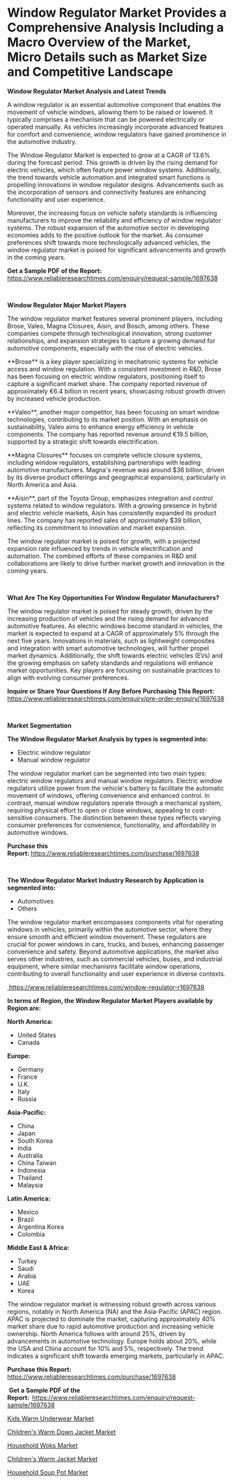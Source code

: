 <p><h1>Window Regulator Market Provides a Comprehensive Analysis Including a Macro Overview of the Market, Micro Details such as Market Size and Competitive Landscape</h1></p><p><strong>Window Regulator Market Analysis and Latest Trends</strong></p>
<p><p>A window regulator is an essential automotive component that enables the movement of vehicle windows, allowing them to be raised or lowered. It typically comprises a mechanism that can be powered electrically or operated manually. As vehicles increasingly incorporate advanced features for comfort and convenience, window regulators have gained prominence in the automotive industry. </p><p>The Window Regulator Market is expected to grow at a CAGR of 13.6% during the forecast period. This growth is driven by the rising demand for electric vehicles, which often feature power window systems. Additionally, the trend towards vehicle automation and integrated smart functions is propelling innovations in window regulator designs. Advancements such as the incorporation of sensors and connectivity features are enhancing functionality and user experience. </p><p>Moreover, the increasing focus on vehicle safety standards is influencing manufacturers to improve the reliability and efficiency of window regulator systems. The robust expansion of the automotive sector in developing economies adds to the positive outlook for the market. As consumer preferences shift towards more technologically advanced vehicles, the window regulator market is poised for significant advancements and growth in the coming years.</p></p>
<p><strong>Get a Sample PDF of the Report:&nbsp;</strong> <a href="https://www.reliableresearchtimes.com/enquiry/request-sample/1697638?utm_campaign=1629&utm_medium=2&utm_source=Github&utm_content=ia&utm_term=12102024&utm_id=window-regulator">https://www.reliableresearchtimes.com/enquiry/request-sample/1697638</a></p>
<p>&nbsp;</p>
<p><strong>Window Regulator Major Market Players</strong></p>
<p><p>The window regulator market features several prominent players, including Brose, Valeo, Magna Closures, Aisin, and Bosch, among others. These companies compete through technological innovation, strong customer relationships, and expansion strategies to capture a growing demand for automotive components, especially with the rise of electric vehicles.</p><p>**Brose** is a key player specializing in mechatronic systems for vehicle access and window regulation. With a consistent investment in R&D, Brose has been focusing on electric window regulators, positioning itself to capture a significant market share. The company reported revenue of approximately €6.4 billion in recent years, showcasing robust growth driven by increased vehicle production.</p><p>**Valeo**, another major competitor, has been focusing on smart window technologies, contributing to its market position. With an emphasis on sustainability, Valeo aims to enhance energy efficiency in vehicle components. The company has reported revenue around €19.5 billion, supported by a strategic shift towards electrification.</p><p>**Magna Closures** focuses on complete vehicle closure systems, including window regulators, establishing partnerships with leading automotive manufacturers. Magna's revenue was around $36 billion, driven by its diverse product offerings and geographical expansions, particularly in North America and Asia.</p><p>**Aisin**, part of the Toyota Group, emphasizes integration and control systems related to window regulators. With a growing presence in hybrid and electric vehicle markets, Aisin has consistently expanded its product lines. The company has reported sales of approximately $39 billion, reflecting its commitment to innovation and market expansion.</p><p>The window regulator market is poised for growth, with a projected expansion rate influenced by trends in vehicle electrification and automation. The combined efforts of these companies in R&D and collaborations are likely to drive further market growth and innovation in the coming years.</p></p>
<p>&nbsp;</p>
<p><strong>What Are The Key Opportunities For Window Regulator Manufacturers?</strong></p>
<p><p>The window regulator market is poised for steady growth, driven by the increasing production of vehicles and the rising demand for advanced automotive features. As electric windows become standard in vehicles, the market is expected to expand at a CAGR of approximately 5% through the next five years. Innovations in materials, such as lightweight composites and integration with smart automotive technologies, will further propel market dynamics. Additionally, the shift towards electric vehicles (EVs) and the growing emphasis on safety standards and regulations will enhance market opportunities. Key players are focusing on sustainable practices to align with evolving consumer preferences.</p></p>
<p><strong>Inquire or Share Your Questions If Any Before Purchasing This Report:</strong> <a href="https://www.reliableresearchtimes.com/enquiry/pre-order-enquiry/1697638?utm_campaign=1629&utm_medium=2&utm_source=Github&utm_content=ia&utm_term=12102024&utm_id=window-regulator">https://www.reliableresearchtimes.com/enquiry/pre-order-enquiry/1697638</a></p>
<p>&nbsp;</p>
<p><strong>Market Segmentation</strong></p>
<p><strong>The Window Regulator Market Analysis by types is segmented into:</strong></p>
<p><ul><li>Electric window regulator</li><li>Manual window regulator</li></ul></p>
<p><p>The window regulator market can be segmented into two main types: electric window regulators and manual window regulators. Electric window regulators utilize power from the vehicle's battery to facilitate the automatic movement of windows, offering convenience and enhanced control. In contrast, manual window regulators operate through a mechanical system, requiring physical effort to open or close windows, appealing to cost-sensitive consumers. The distinction between these types reflects varying consumer preferences for convenience, functionality, and affordability in automotive windows.</p></p>
<p><strong>Purchase this Report:&nbsp;</strong><a href="https://www.reliableresearchtimes.com/purchase/1697638?utm_campaign=1629&utm_medium=2&utm_source=Github&utm_content=ia&utm_term=12102024&utm_id=window-regulator">https://www.reliableresearchtimes.com/purchase/1697638</a></p>
<p>&nbsp;</p>
<p><strong>The Window Regulator Market Industry Research by Application is segmented into:</strong></p>
<p><ul><li>Automotives</li><li>Others</li></ul></p>
<p><p>The window regulator market encompasses components vital for operating windows in vehicles, primarily within the automotive sector, where they ensure smooth and efficient window movement. These regulators are crucial for power windows in cars, trucks, and buses, enhancing passenger convenience and safety. Beyond automotive applications, the market also serves other industries, such as commercial vehicles, buses, and industrial equipment, where similar mechanisms facilitate window operations, contributing to overall functionality and user experience in diverse contexts.</p></p>
<p><a href="https://www.reliableresearchtimes.com/window-regulator-r1697638?utm_campaign=1629&utm_medium=2&utm_source=Github&utm_content=ia&utm_term=12102024&utm_id=window-regulator">&nbsp;https://www.reliableresearchtimes.com/window-regulator-r1697638</a></p>
<p><strong>In terms of Region, the Window Regulator Market Players available by Region are:</strong></p>
<p>
    <p> <strong> North America: </strong>
        <ul>
            <li>United States</li>
            <li>Canada</li>
        </ul>
        </p> 
    <p> <strong> Europe: </strong>
        <ul>
            <li>Germany</li>
            <li>France</li>
            <li>U.K.</li>
            <li>Italy</li>
            <li>Russia</li>
        </ul>
        </p> 
    <p> <strong> Asia-Pacific: </strong>
        <ul>
            <li>China</li>
            <li>Japan</li>
            <li>South Korea</li>
            <li>India</li>
            <li>Australia</li>
            <li>China Taiwan</li>
            <li>Indonesia</li>
            <li>Thailand</li>
            <li>Malaysia</li>
        </ul>
        </p> 
    <p> <strong> Latin America: </strong>
        <ul>
            <li>Mexico</li>
            <li>Brazil</li>
            <li>Argentina Korea</li>
            <li>Colombia</li>
        </ul>
        </p> 
    <p> <strong> Middle East & Africa: </strong>
        <ul>
            <li>Turkey</li>
            <li>Saudi</li>
            <li>Arabia</li>
            <li>UAE</li>
            <li>Korea</li>
        </ul>
    </p>
    </p>
<p><p>The window regulator market is witnessing robust growth across various regions, notably in North America (NA) and the Asia-Pacific (APAC) region. APAC is projected to dominate the market, capturing approximately 40% market share due to rapid automotive production and increasing vehicle ownership. North America follows with around 25%, driven by advancements in automotive technology. Europe holds about 20%, while the USA and China account for 10% and 5%, respectively. The trend indicates a significant shift towards emerging markets, particularly in APAC.</p></p>
<p><strong>Purchase this Report: </strong><a href="https://www.reliableresearchtimes.com/purchase/1697638?utm_campaign=1629&utm_medium=2&utm_source=Github&utm_content=ia&utm_term=12102024&utm_id=window-regulator">https://www.reliableresearchtimes.com/purchase/1697638</a></p>
<p>&nbsp;<strong>Get a Sample PDF of the Report:&nbsp;&nbsp;</strong><a href="https://www.reliableresearchtimes.com/enquiry/request-sample/1697638?utm_campaign=1629&utm_medium=2&utm_source=Github&utm_content=ia&utm_term=12102024&utm_id=window-regulator">https://www.reliableresearchtimes.com/enquiry/request-sample/1697638</a></p>
<p><strong></strong></p>
<p><p><a href="https://www.linkedin.com/pulse/kids-warm-underwear-industry-insights-report-analyzing-market-i3z6e?utm_campaign=1629&utm_medium=2&utm_source=Github&utm_content=ia&utm_term=12102024&utm_id=window-regulator">Kids Warm Underwear Market</a></p><p><a href="https://www.linkedin.com/pulse/insights-childrens-warm-down-jacket-industry-market-financial-zkaxe?utm_campaign=1629&utm_medium=2&utm_source=Github&utm_content=ia&utm_term=12102024&utm_id=window-regulator">Children's Warm Down Jacket Market</a></p><p><a href="https://www.linkedin.com/pulse/household-woks-market-overview-forecast-2024-2031-detailed-duwxe?utm_campaign=1629&utm_medium=2&utm_source=Github&utm_content=ia&utm_term=12102024&utm_id=window-regulator">Household Woks Market</a></p><p><a href="https://www.linkedin.com/pulse/future-childrens-warm-jacket-market-global-forecast-trends-f4hne?utm_campaign=1629&utm_medium=2&utm_source=Github&utm_content=ia&utm_term=12102024&utm_id=window-regulator">Children's Warm Jacket Market</a></p><p><a href="https://www.linkedin.com/pulse/household-soup-pot-market-growth-segmentation-regional-dhpme?utm_campaign=1629&utm_medium=2&utm_source=Github&utm_content=ia&utm_term=12102024&utm_id=window-regulator">Household Soup Pot Market</a></p></p>